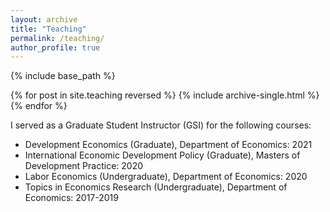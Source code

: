 ```yaml
---
layout: archive
title: "Teaching"
permalink: /teaching/
author_profile: true
---
```


{% include base_path %}

{% for post in site.teaching reversed %}
  {% include archive-single.html %}
{% endfor %}

I served as a Graduate Student Instructor (GSI) for the following courses:
* Development Economics (Graduate), Department of Economics: 2021
* International Economic Development Policy (Graduate), Masters of Development Practice: 2020 
* Labor Economics (Undergraduate), Department of Economics: 2020
* Topics in Economics Research (Undergraduate), Department of Economics: 2017-2019



